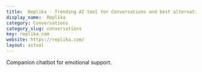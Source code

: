 ```yaml
---
title:  Replika - Trending AI tool for Conversations and best alternatives
display_name:  Replika
category: Conversations
category_slug: conversations
key: replika_com
website: https://replika.com/
layout: aitool
---
```


Companion chatbot for emotional support.
